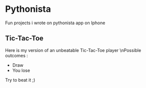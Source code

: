 # Pythonista
Fun projects i wrote on pythonista app on Iphone

## Tic-Tac-Toe

Here is my version of an unbeatable Tic-Tac-Toe player
\nPossible outcomes : 
- Draw
- You lose

Try to beat it ;)
